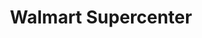 ---
title: "Walmart Supercenter"
url: /charlotte/walmart-supercenter-galleria-boulevard/
shop: supermarket
---